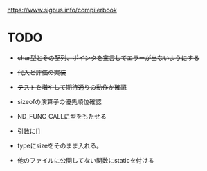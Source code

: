 https://www.sigbus.info/compilerbook

# TODO

* ~~char型とその配列、ポインタを宣言してエラーが出ないようにする~~
* ~~代入と評価の実装~~
* ~~テストを増やして期待通りの動作か確認~~

* sizeofの演算子の優先順位確認
* ND_FUNC_CALLに型をもたせる
* 引数に[]
* typeにsizeをそのまま入れる。
* 他のファイルに公開してない関数にstaticを付ける
